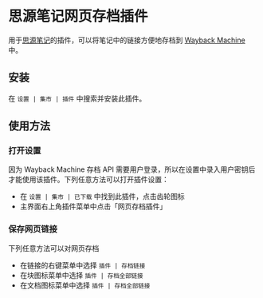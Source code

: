 # 思源笔记网页存档插件

用于[思源笔记][siyuan]的插件，可以将笔记中的链接方便地存档到 [Wayback Machine] 中。

[siyuan]: https://b3log.org/siyuan/
[Wayback Machine]: https://archive.org/web/

## 安装

在 `设置 | 集市 | 插件` 中搜索并安装此插件。

## 使用方法

### 打开设置

因为 Wayback Machine 存档 API 需要用户登录，所以在设置中录入用户密钥后才能使用该插件。下列任意方法可以打开插件设置：

- 在 `设置 | 集市 | 已下载` 中找到此插件，点击齿轮图标
- 主界面右上角插件菜单中点击「网页存档插件」

### 保存网页链接

下列任意方法可以对网页存档

- 在链接的右键菜单中选择 `插件 | 存档链接`
- 在块图标菜单中选择 `插件 | 存档全部链接`
- 在文档图标菜单中选择 `插件 | 存档全部链接`
